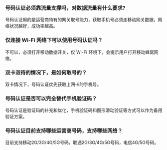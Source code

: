 [](id:Q1)
### 号码认证必须靠流量支撑吗，对数据流量有什么要求?
号码认证用的是运营商特有的网关取号能力，获取手机号必须走移动网关数据，网络状况越好，成功率越高。

[](id:Q2)
### 仅连接 Wi-Fi 网络下可以使用号码认证吗？
不可以，必须打开移动数据开关，仅 Wi-Fi 环境下，会提示用户打开移动蜂窝网络。

[](id:Q3)
### 双卡双待的情况下，是如何取号的？
双卡情况下，号码认证优先获取上网卡的手机号。

[](id:Q4)
### 号码认证是否可以完全替代手机验证码？
号码认证是验证码的补充和优化，手机验证码和图形滑动验证等方式可以作为备用验证方案。

[](id:Q5)
### 号码认证目前支持哪些运营商号码，支持哪些网络？
目前支持移动2G/3G/4G/5G号码，联通2G/3G/4G/5G号码，电信4G/5G号码。
